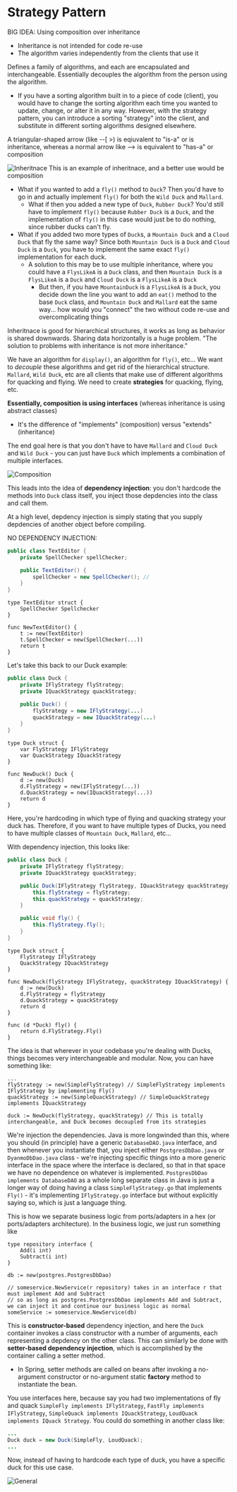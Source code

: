 # Strategy Pattern

BIG IDEA: Using composition over inheritance
- Inheritance is not intended for code re-use
- The algorithm varies independently from the clients that use it

Defines a family of algorithms, and each are encapsulated and interchangeable. Essentially decouples the algorithm from the person using the algorithm.
- If you have a sorting algorithm built in to a piece of code (client), you would have to change the sorting algorithm each time you wanted to update, change, or alter it in any way. However, with the strategy pattern, you can introduce a sorting "strategy" into the client, and substitute in different sorting algorithms designed elsewhere. 

A triangular-shaped arrow (like --[ >) is eqiuvalent to "is-a" or is inheritance, whereas a normal arrow like --> is equivalent to "has-a" or composition

![Inheritnace](../images/strategy-pattern.jpeg?raw=true "Inheritance Example")
This is an example of inheritnace, and a better use would be composition

- What if you wanted to add a `fly()` method to `Duck`? Then you'd have to go in and actually implement `fly()` for both the `Wild Duck` and `Mallard`.
    - What if then you added a new type of `Duck`, `Rubber Duck`? You'd still have to implement `fly()` because `Rubber Duck` is a `Duck`, and the implementation of `fly()` in this case would just be to do nothing, since rubber ducks can't fly.
- What if you added two more types of `Duck`s, a `Mountain Duck` and a `Cloud Duck` that fly the same way? Since both `Mountain Duck` is a `Duck` and `Cloud Duck` is a `Duck`, you have to implement the same exact `fly()` implementation for each duck.
    - A solution to this may be to use multiple inheritance, where you could have a `FlysLikeA` is a `Duck` class, and then `Mountain Duck` is a `FlysLikeA` is a `Duck` and `Cloud Duck` is a `FlysLikeA` is a `Duck` 
        - But then, if you have `MountainDuck` is a `FlysLikeA` is a `Duck`, you decide down the line you want to add an `eat()` method to the base `Duck` class, and `Mountain Duck` and `Mallard` eat the same way... how would you "connect" the two without code re-use and overcomplicating things

Inheritnace is good for hierarchical structures, it works as long as behavior is shared downwards. Sharing data horizontally is a huge problem. "The solution to problems with inheritance is not more inheritance." 

We have an algorithm for `display()`, an algorithm for `fly()`, etc... We want to _decouple_ these algorithms and get rid of the hierarchical structure. `Mallard`, `Wild Duck`, etc are all clients that make use of different algorithms for quacking and flying. We need to create **strategies** for quacking, flying, etc.

**Essentially, composition is using interfaces** (whereas inheritance is using abstract classes)
- It's the difference of "implements" (composition) versus "extends" (inheritance)

The end goal here is that you don't have to have `Mallard` and `Cloud Duck` and `Wild Duck` - you can just have `Duck` which implements a combination of multiple interfaces. 

![Composition](../images/strategy-pattern-2.jpg?raw=true "Composition Example")

This leads into the idea of **dependency injection**: you don't hardcode the methods into `Duck` class itself, you inject those depdencies into the class and call them.

At a high level, depdency injection is simply stating that you supply depdencies of another object before compiling.

NO DEPENDENCY INJECTION:
```java
public class TextEditor {
    private SpellChecker spellChecker;

    public TextEditor() {
        spellChecker = new SpellChecker(); // 
    }
}
```

```golang
type TextEditor struct {
    SpellChecker Spellchecker
}

func NewTextEditor() {
    t := new(TextEditor)
    t.SpellChecker = new(SpellChecker(...))
    return t
}
```

Let's take this back to our Duck example:
```java
public class Duck {
    private IFlyStrategy flyStrategy;
    private IQuackStrategy quackStrategy;

    public Duck() {
        flyStrategy = new IFlyStrategy(...)
        quackStrategy = new IQuackStrategy(...)
    }
}
```

```golang
type Duck struct {
    var FlyStrategy IFlyStrategy
    var QuackStrategy IQuackStrategy
}

func NewDuck() Duck {
    d := new(Duck)
    d.FlyStrategy = new(IFlyStrategy(...))
    d.QuackStrategy = new(IQuackStrategy(...))
    return d
}
```

Here, you're hardcoding in which type of flying and quacking strategy your duck has. Therefore, if you want to have multiple types of Ducks, you need to have multiple classes of `Mountain Duck`, `Mallard`, etc...

With dependency injection, this looks like:
```java
public class Duck {
    private IFlyStrategy flyStrategy;
    private IQuackStrategy quackStrategy;

    public Duck(IFlyStrategy flyStrategy, IQuackStrategy quackStrategy) {
        this.flyStrategy = flyStrategy;
        this.quackStrategy = quackStrategy;
    }

    public void fly() {
        this.flyStrategy.fly();
    }
}
```

```golang
type Duck struct {
    FlyStrategy IFlyStrategy
    QuackStrategy IQuackStrategy
}

func NewDuck(flyStrategy IFlyStrategy, quackStrategy IQuackStrategy) {
    d := new(Duck)
    d.FlyStrategy = flyStrategy
    d.QuackStrategy = quackStrategy
    return d
}

func (d *Duck) fly() {
    return d.FlyStrategy.Fly()
}
```

The idea is that wherever in your codebase you're dealing with Ducks, things becomes very interchangeable and modular. Now, you can have something like:

```golang
...
flyStrategy := new(SimpleFlyStrategy) // SimpleFlyStrategy implements IFlyStrategy by implementing Fly()
quackStrategy := new(SimpleQuackStrategy) // SimpleQuackStrategy implements IQuackStrategy

duck := NewDuck(flyStrategy, quackStrategy) // This is totally interchangeable, and Duck becomes decoupled from its strategies
```

We're injection the dependencies. Java is more longwinded than this, where you should (in principle) have a generic `DatabaseDAO.java` interface, and then whenever you instantiate that, you inject either `PostgresDbDao.java` or `DyanmoDbDao.java` class - we're injecting specific things into a more generic interface in the space where the interface is declared, so that in that space we have no dependence on whatever is implemented. `PostgresDbDao implements DatabaseDAO` as a whole long separate class in Java is just a longer way of doing having a class `SimpleFlyStrategy.go` that implements `Fly()` - it's implementing `IFlyStrategy.go` interface but without explicitly saying so, which is just a language thing.

This is how we separate business logic from ports/adapters in a hex (or ports/adapters architecture). In the business logic, we just run something like 
```golang
type repository interface {
	Add(i int)
	Subtract(i int)
}

db := new(postgres.PostgresDbDao)

// someservice.NewService(r repository) takes in an interface r that must implement Add and Subtract
// so as long as postgres.PostgresDbDao implements Add and Subtract, we can inject it and continue our business logic as normal
someService := someservice.NewService(db)
```

This is **constructor-based** dependency injection, and here the `Duck` container invokes a class constructor with a number of arguments, each representing a depdency on the other class. This can similarly be done with **setter-based dependency injection**, which is accomplished by the container calling a setter method.
- In Spring, setter methods are called on beans after invoking a no-argument constructor or no-argument static **factory** method to instantiate the bean.

You use interfaces here, because say you had two implementations of fly and quack `SimpleFly implements IFlyStrategy`, `FastFly implements IFlyStrategy`, `SimpleQuack implements IQuackStrategy`, `LoudQuack implements IQuack Strategy`. You could do something in another class like:

```java
...
Duck duck = new Duck(SimpleFly, LoudQuack);
...
```

Now, instead of having to hardcode each type of duck, you have a specific duck for this use case.

![General](../images/strategy-pattern-3.jpg?raw=true "General Example")